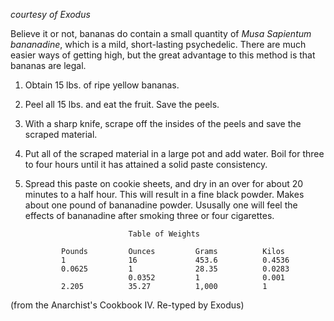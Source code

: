_courtesy of Exodus_

Believe  it  or  not,  bananas  do contain a small quantity of
_Musa Sapientum bananadine_, which is  a  mild,  short-lasting
psychedelic.  There  are much easier ways of getting high, but
the great advantage to this method is that bananas are legal.

1. Obtain 15 lbs. of ripe yellow bananas.
2. Peel all 15 lbs. and eat the fruit. Save the peels.
3. With a sharp knife, scrape off the insides of the peels and
save the scraped material.
4. Put all of the scraped material in  a  large  pot  and  add
water.  Boil  for  three to four hours until it has attained a
solid paste consistency.
5. Spread this paste on cookie sheets, and dry in an over  for
about  20  minutes  to a half hour. This will result in a fine
black powder. Makes about  one  pound  of  bananadine  powder.
Ususally one will feel the effects of bananadine after smoking
three or four cigarettes.

                              Table of Weights

               Pounds         Ounces         Grams          Kilos
               1              16             453.6          0.4536
               0.0625         1              28.35          0.0283
                              0.0352         1              0.001
               2.205          35.27          1,000          1

(from the Anarchist's Cookbook IV. Re-typed by Exodus)
